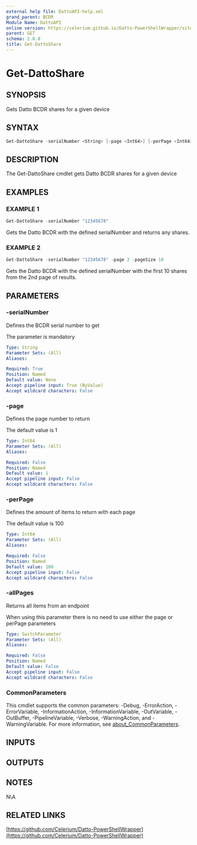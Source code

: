 ```yaml
---
external help file: DattoAPI-help.xml
grand_parent: BCDR
Module Name: DattoAPI
online version: https://celerium.github.io/Datto-PowerShellWrapper/site/BCDR/Get-DattoShare.html
parent: GET
schema: 2.0.0
title: Get-DattoShare
---
```


# Get-DattoShare

## SYNOPSIS
Gets Datto BCDR shares for a given device

## SYNTAX

```powershell
Get-DattoShare -serialNumber <String> [-page <Int64>] [-perPage <Int64>] [-allPages] [<CommonParameters>]
```

## DESCRIPTION
The Get-DattoShare cmdlet gets Datto BCDR shares
for a given device

## EXAMPLES

### EXAMPLE 1
```powershell
Get-DattoShare -serialNumber "12345678"
```

Gets the Datto BCDR with the defined serialNumber and returns any shares.

### EXAMPLE 2
```powershell
Get-DattoShare -serialNumber "12345678" -page 2 -pageSize 10
```

Gets the Datto BCDR with the defined serialNumber
with the first 10 shares from the 2nd page of results.

## PARAMETERS

### -serialNumber
Defines the BCDR serial number to get

The parameter is mandatory

```yaml
Type: String
Parameter Sets: (All)
Aliases:

Required: True
Position: Named
Default value: None
Accept pipeline input: True (ByValue)
Accept wildcard characters: False
```

### -page
Defines the page number to return

The default value is 1

```yaml
Type: Int64
Parameter Sets: (All)
Aliases:

Required: False
Position: Named
Default value: 1
Accept pipeline input: False
Accept wildcard characters: False
```

### -perPage
Defines the amount of items to return with each page

The default value is 100

```yaml
Type: Int64
Parameter Sets: (All)
Aliases:

Required: False
Position: Named
Default value: 100
Accept pipeline input: False
Accept wildcard characters: False
```

### -allPages
Returns all items from an endpoint

When using this parameter there is no need to use either the page or perPage
parameters

```yaml
Type: SwitchParameter
Parameter Sets: (All)
Aliases:

Required: False
Position: Named
Default value: False
Accept pipeline input: False
Accept wildcard characters: False
```

### CommonParameters
This cmdlet supports the common parameters: -Debug, -ErrorAction, -ErrorVariable, -InformationAction, -InformationVariable, -OutVariable, -OutBuffer, -PipelineVariable, -Verbose, -WarningAction, and -WarningVariable. For more information, see [about_CommonParameters](http://go.microsoft.com/fwlink/?LinkID=113216).

## INPUTS

## OUTPUTS

## NOTES
N\A

## RELATED LINKS

[https://github.com/Celerium/Datto-PowerShellWrapper](https://github.com/Celerium/Datto-PowerShellWrapper)

